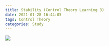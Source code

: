 ```yaml
---
title: Stability (Control Theory Learning 3)
date: 2021-01-28 16:44:05
tags: Control Theory
categories: Study
---
```


![](https://i.imgur.com/bgHJhtt.png)
